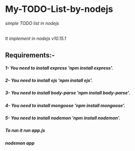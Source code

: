 # My-TODO-List-by-nodejs
###### simple TODO list in nodejs
###### It implement in nodejs v10.15.1
## Requirements:-
  ##### 1- You need to install express 'npm install express'.
  ##### 2- You need to install ejs 'npm install ejs'.
  ##### 3- You need to install body-parse 'npm install body-parse'.
  ##### 4- You need to install mongoose 'npm install mongoose'.
  ##### 5- You need to install nodemon 'npm install nodemon'.
##### To run it run app.js
##### nodemon app
